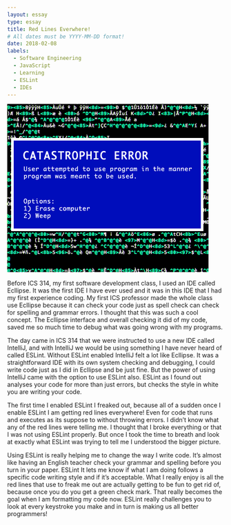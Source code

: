 ```yaml
---
layout: essay
type: essay
title: Red Lines Everwhere!
# All dates must be YYYY-MM-DD format!
date: 2018-02-08
labels:
  - Software Engineering
  - JavaScript
  - Learning
  - ESLint
  - IDEs
---
```


<div class="ui medium rounded images">
  <img class="ui image" src="../images/manyErrors.gif ">
</div>

Before ICS 314, my first software development class, I used an IDE called Ecllipse. It was the first IDE I have ever used and it was in this IDE that I had my first experience coding. My first ICS professor made the whole class use Ecllipse because it can check your code just as spell check can check for spelling and grammar errors. I thought that this was such a cool concept. The Ecllipse interface and overall checking it did of my code, saved me so much time to debug what was going wrong with my programs. 

The day came in ICS 314 that we were instructed to use a new IDE called IntelliJ, and with IntelliJ we would be using something I have never heard of called ESLint. Without ESLint enabled IntelliJ felt a lot like Ecllipse. It was a straightforward IDE with its own system checking and debugging, I could write code just as I did in Ecllipse and be just fine. But the power of using IntelliJ came with the option to use ESLint also. ESLint as I found out analyses your code for more than just errors, but checks the style in white you are writing your code. 

The first time I enabled ESLint I freaked out, because all of a sudden once I enable ESLint I am getting red lines everywhere! Even for code that runs and executes as its suppose to without throwing errors. I didn’t know what any of the red lines were telling me. I thought that I broke everything or that I was not using ESLint properly.
But once I took the time to breath and look at exactly what ESLint was trying to tell me I understood the bigger picture. 

Using ESLint is really helping me to change the way I write code. It’s almost like having an English teacher check your grammar and spelling before you turn in your paper. ESLint It lets me know if what I am doing follows a specific code writing style and if it’s acceptable. What I really enjoy is all the red lines that use to freak me out are actually getting to be fun to get rid of, because once you do you get a green check mark. That really becomes the goal when I am formatting my code now. ESLint really challenges you to look at every keystroke you make and in turn is making us all better programmers!
